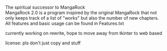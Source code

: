 The spiritual successor to MangaRock  
MangaRock 2.0 is a program inspired by the original MangaRock that not only keeps track of a list of "works" but also the number of new chapters.  
All features and basic usage can be found in Features.txt

currently working on rewrite, hope to move away from tkinter to web based

license: pls don't just copy and stuff
